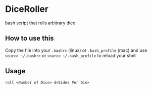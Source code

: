 # DiceRoller
bash script that rolls arbitrary dice

## How to use this
Copy the file into your `.bashrc` (linux) or `.bash_profile` (mac) and use `source ~/.bashrc` or `source ~/.bash_profile` to reload your shell

## Usage
`roll <Number of Dice> d<Sides Per Die>`
